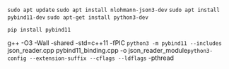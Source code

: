 `sudo apt update`
`sudo apt install nlohmann-json3-dev`
`sudo apt install pybind11-dev`
`sudo apt-get install python3-dev`

`pip install pybind11`

g++ -O3 -Wall -shared -std=c++11 -fPIC `python3 -m pybind11 --includes` json_reader.cpp pybind11_binding.cpp -o json_reader_module`python3-config --extension-suffix --cflags --ldflags` -pthread
